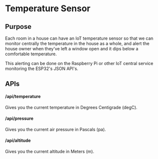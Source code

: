 # Temperature Sensor

## Purpose

Each room in a house can have an IoT temperature sensor so that we can monitor centrally the temperature in the house as a whole, and alert the house owner when they've left a window open and it dips below a comfortable temperature.

This alerting can be done on the Raspberry Pi or other IoT central service monitoring the ESP32's JSON API's.

## APIs

#### /api/temperature

Gives you the current temperature in Degrees Centigrade (degC).

#### /api/pressure

Gives you the current air pressure in Pascals (pa).

#### /api/altitude

Gives you the current altitude in Meters (m).

